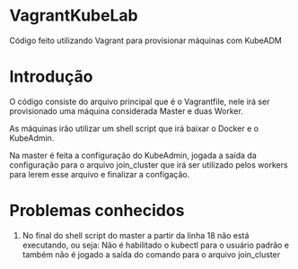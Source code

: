 # VagrantKubeLab
Código feito utilizando Vagrant para provisionar máquinas com KubeADM

# Introdução
O código consiste do arquivo principal que é o Vagrantfile, nele irá ser provisionado uma máquina considerada Master e duas Worker.

As máquinas irão utilizar um shell script que irá baixar o Docker e o KubeAdmin.

Na master é feita a configuração do KubeAdmin, jogada a saída da configuração para o arquivo join_cluster que irá ser utilizado pelos workers para lerem esse arquivo e finalizar a configação.

# Problemas conhecidos

1. No final do shell script do master a partir da linha 18 não está executando, ou seja: Não é habilitado o kubectl para o usuário padrão e também não é jogado a saída do comando para o arquivo join_cluster
